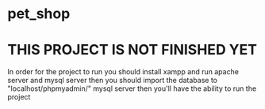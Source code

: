 # pet_shop
# THIS PROJECT IS NOT FINISHED  YET
In order for the project to run you should install xampp and run apache server and mysql server
then you should import the database to "localhost/phpmyadmin/" mysql server
then you'll have the ability to run the project
